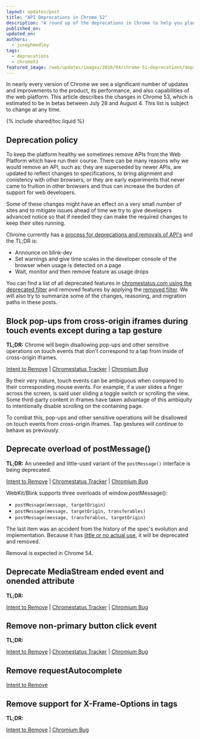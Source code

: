 ```yaml
---
layout: updates/post
title: "API Deprecations in Chrome 52"
description: "A round up of the deprecations in Chrome to help you plan."
published_on: 
updated_on: 
authors:
  - josephmedley
tags:
  - deprecations
  - chrome53
featured_image: /web/updates/images/2016/04/chrome-51-deprecations/deps-removes.png
---
```


<p class="intro">
In nearly every version of Chrome we see a significant number of updates and
improvements to the product, its performance, and also capabilities of the web
platform. This article describes the changes in Chrome 53, which is estimated to
be in betas between July 28 and August 4. This list is subject to change at any
time.
</p>

{% include shared/toc.liquid %}

## Deprecation policy

To keep the platform healthy we sometimes remove APIs from the Web Platform which
have run their course.  There can be many reasons why we would remove an API, such
as: they are superseded by newer APIs, are updated to reflect changes to
specifications, to bring alignment and conistency with other browsers, or they are
early experiments that never came to fruition in other browsers and thus 
can increase the burden of support for web developers.

Some of these changes might have an effect on a very small number of sites and
to mitigate issues ahead of time we try to give developers advanced notice so
that if needed they can make the required changes to keep their sites running.

Chrome currently has a
[process for deprecations and removals of API's](http://www.chromium.org/blink#TOC-Launch-Process:-Deprecation)
and the TL;DR is:

* Announce on blink-dev
* Set warnings and give time scales in the developer console of the browser when
  usage is detected on a page
* Wait, monitor and then remove feature as usage drops

You can find a list of all deprecated features in
[chromestatus.com using the deprecated filter](https://www.chromestatus.com/features#deprecated)
and removed features by applying the
[removed filter](https://www.chromestatus.com/features#removed). We will also 
try to summarize some of the changes, reasoning, and migration paths in 
these posts.

## Block pop-ups from cross-origin iframes during touch events except during a tap gesture

**TL;DR:** Chrome will begin disallowing pop-ups and other sensitive operations on touch events that don't correspond to a tap from inside of cross-origin iframes.

[Intent to Remove](https://groups.google.com/a/chromium.org/d/topic/blink-dev/piK75azdN5o/discussion) &#124;
[Chromestatus Tracker](https://www.chromestatus.com/feature/5649871251963904) &#124;
[Chromium Bug](https://code.google.com/p/chromium/issues/detail?id=582140)

By their very nature, touch events can be ambiguous when compared to their corresponding mouse events. For example, if a user slides a finger across the screen, is said user sliding a toggle switch or scrolling the view. Some third-party content in iframes have taken advantage of this ambiquity to intentionally disable scrolling on the containing page.

To combat this, pop-ups and other sensitive operations will be disallowed on touch events from cross-origin iframes. Tap gestures will continue to behave as previously.

## Deprecate overload of postMessage()

**TL;DR:** An uneeded and little-used variant of the `postMessage()` interface is being deprecated.

[Intent to Remove](https://groups.google.com/a/chromium.org/d/topic/blink-dev/h4ooaB_Y9JE/discussion) &#124;
[Chromestatus Tracker](https://www.chromestatus.com/feature/5719033043222528) &#124;
[Chromium Bug](https://code.google.com/p/chromium/issues/detail?id=425896)

WebKit/Blink supports three overloads of window.postMessage(): 

* `postMessage(message, targetOrigin)`
* `postMessage(message, targetOrigin, transferables)`
* `postMessage(message, transferables, targetOrigin)`

The last item was an accident from the history of the spec's evolution and implementation. Because it has [little or no actual use](https://www.chromestatus.com/metrics/feature/timeline/popularity/575), it will be deprecated and removed.

Removal is expected in Chrome 54.

## Deprecate MediaStream ended event and onended attribute

**TL;DR:** 

[Intent to Remove](https://groups.google.com/a/chromium.org/d/topic/blink-dev/EHy8zm0eVy0/discussion) &#124;
[Chromestatus Tracker](https://www.chromestatus.com/feature/5730404371791872) &#124;
[Chromium Bug](https://code.google.com/p/chromium/issues/detail?id=608795)



## Remove non-primary button click event

**TL;DR:** 

[Intent to Remove](https://groups.google.com/a/chromium.org/d/topic/blink-dev/pYAh8bBl5Yc/discussion) &#124;
[Chromestatus Tracker](https://www.chromestatus.com/feature/5769439450497024) &#124;
[Chromium Bug](https://bugs.chromium.org/p/chromium/issues/detail?id=255)


## Remove requestAutocomplete

[Intent to Remove](https://groups.google.com/a/chromium.org/d/topic/blink-dev/O9_XnDQh3Yk/discussion)



## Remove support for X-Frame-Options in <meta> tags

**TL;DR:** 

[Intent to Remove](https://groups.google.com/a/chromium.org/d/topic/blink-dev/R1gkjKZI0J8/discussion) &#124;
[Chromium Bug](https://bugs.chromium.org/p/chromium/issues/detail?id=603002)